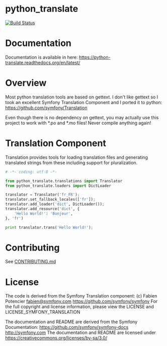 python_translate
=====================
[![Build Status](https://travis-ci.org/adamziel/python_translate.svg?branch=master)](https://travis-ci.org/adamziel/python_translate)


Documentation
=====================

Documentation is available in here:
https://python-translate.readthedocs.org/en/latest/


Overview
=====================

Most python translation tools are based on gettext. I don't like gettext so
I took an excellent Symfony Translation Component and I ported it to python:
https://github.com/symfony/Translation

Even though there is no dependency on gettext, you may actually use this
project to work with *.po and *.mo files! Never compile anything again!


Translation Component
=====================

Translation provides tools for loading translation files and generating
translated strings from these including support for pluralization.

```python
# -*- coding: utf-8 -*-

from python_translate.translations import Translator
from python_translate.loaders import DictLoader

translator = Translator('fr_FR');
translator.set_fallback_locales(['fr']);
translator.add_loader('dict', DictLoader());
translator.add_resource('dict', {
    'Hello World!': 'Bonjour',
}, 'fr')

print translator.trans('Hello World!');
```


Contributing
============

See [CONTRIBUTING.md](https://github.com/adamziel/python_translate/tree/master/CONTRIBUTING.md)


License
=======

The code is derived from the Symfony Translation component:
(c) Fabien Potencier <fabien@symfony.com>
https://github.com/symfony/symfony
For the full copyright and license information, please view the LICENSE and LICENSE_SYMFONY_TRANSLATION

The documentation and README are derived from the Symfony Documentation:
https://github.com/symfony/symfony-docs
http://symfony.com
The documentation and README are licensed under https://creativecommons.org/licenses/by-sa/3.0/



